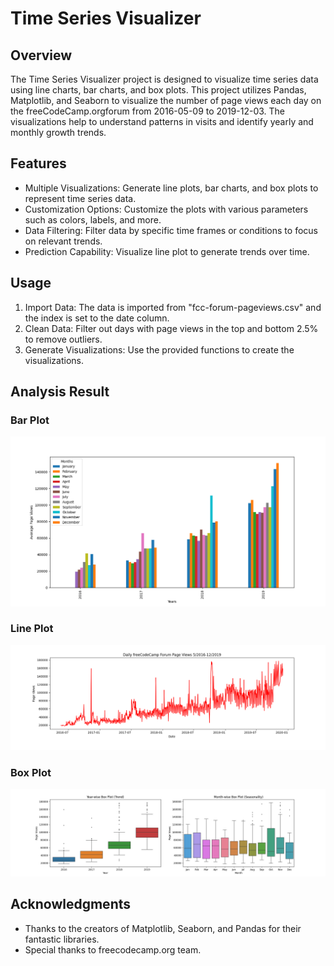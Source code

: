 # Time Series Visualizer

## Overview
The Time Series Visualizer project is designed to visualize time series data using line charts, bar charts, and box plots. This project utilizes Pandas, Matplotlib, and Seaborn to visualize the number of page views each day on the freeCodeCamp.orgforum from 2016-05-09 to 2019-12-03. The visualizations help to understand patterns in visits and identify yearly and monthly growth trends.

## Features
- Multiple Visualizations: Generate line plots, bar charts, and box plots to represent time series data.
- Customization Options: Customize the plots with various parameters such as colors, labels, and more.
- Data Filtering: Filter data by specific time frames or conditions to focus on relevant trends.
- Prediction Capability: Visualize line plot to generate trends over time.

## Usage
1. Import Data: The data is imported from "fcc-forum-pageviews.csv" and the index is set to the date column.
2. Clean Data: Filter out days with page views in the top and bottom 2.5% to remove outliers.
3. Generate Visualizations: Use the provided functions to create the visualizations.

## Analysis Result
### Bar Plot
![bar plot](https://github.com/OfficialAlok/TimeSeriesVisualizer/blob/main/barplot.png?raw=true)

### Line Plot
![line plot](https://github.com/OfficialAlok/TimeSeriesVisualizer/blob/main/lineplot.png?raw=true)

### Box Plot
![box plot](https://github.com/OfficialAlok/TimeSeriesVisualizer/blob/main/box-plot.png?raw=true)

## Acknowledgments
- Thanks to the creators of Matplotlib, Seaborn, and Pandas for their fantastic libraries.
- Special thanks to freecodecamp.org team.

